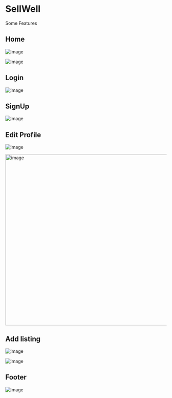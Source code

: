 # SellWell

Some Features

## Home

![image](https://user-images.githubusercontent.com/80380331/164614064-fe759671-8dc8-4355-b82d-fb79fc95a920.png)


![image](https://user-images.githubusercontent.com/80380331/164614281-7071f88a-4587-41e0-8cbf-843e1cc91828.png)

## Login

![image](https://user-images.githubusercontent.com/80380331/164614566-c8d8d951-f5d3-4fbe-bd11-9748096c52f5.png)


## SignUp


![image](https://user-images.githubusercontent.com/80380331/164614635-225d3db4-24af-453e-a168-7134c10892d3.png)



## Edit Profile

![image](https://user-images.githubusercontent.com/80380331/164614990-5ad4988e-af70-4966-bac0-211bfb1cb6ca.png)

<img width="533" alt="image" src="https://user-images.githubusercontent.com/80380331/164615035-730cb896-1505-4e04-a3fb-78d78204e6a5.png">



## Add listing

![image](https://user-images.githubusercontent.com/80380331/164614414-41e550a0-81fe-44c8-957f-aee536b41af4.png)

![image](https://user-images.githubusercontent.com/80380331/164614462-e5ed694b-1561-4482-be07-fdd97ab31682.png)


## Footer

![image](https://user-images.githubusercontent.com/80380331/164615073-084e6133-1fa1-41a9-8edf-79918bb0acd8.png)



